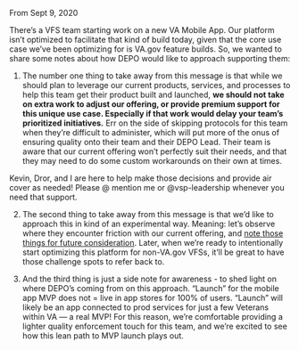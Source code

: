 From Sept 9, 2020

There’s a VFS team starting work on a new VA Mobile App. Our platform isn’t optimized to facilitate that kind of build today, given that the core use case we’ve been optimizing for is VA.gov feature builds. So, we wanted to share some notes about how DEPO would like to approach supporting them:

1. The number one thing to take away from this message is that while we should plan to leverage our current products, services, and processes to help this team get their product built and launched, **we should not take on extra work to adjust our offering, or provide premium support for this unique use case. Especially if that work would delay your team’s prioritized initiatives.** Err on the side of skipping protocols for this team when they’re difficult to administer, which will put more of the onus of ensuring quality onto their team and their DEPO Lead. Their team is aware that our current offering won’t perfectly suit their needs, and that they may need to do some custom workarounds on their own at times.

Kevin, Dror, and I are here to help make those decisions and provide air cover as needed! Please @ mention me or @vsp-leadership whenever you need that support.

2. The second thing to take away from this message is that we’d like to approach this in kind of an experimental way. Meaning: let’s observe where they encounter friction with our current offering, and [note those things for future consideration](https://github.com/department-of-veterans-affairs/va.gov-team/blob/master/teams/vsp/teams/product-dev-support/research/native-mobile-customer-type/notes.md). Later, when we’re ready to intentionally start optimizing this platform for non-VA.gov VFSs, it’ll be great to have those challenge spots to refer back to.

3. And the third thing is just a side note for awareness - to shed light on where DEPO’s coming from on this approach. “Launch” for the mobile app MVP does not = live in app stores for 100% of users. “Launch” will likely be an app connected to prod services for just a few Veterans within VA — a real MVP! For this reason, we’re comfortable providing a lighter quality enforcement touch for this team, and we’re excited to see how this lean path to MVP launch plays out.
